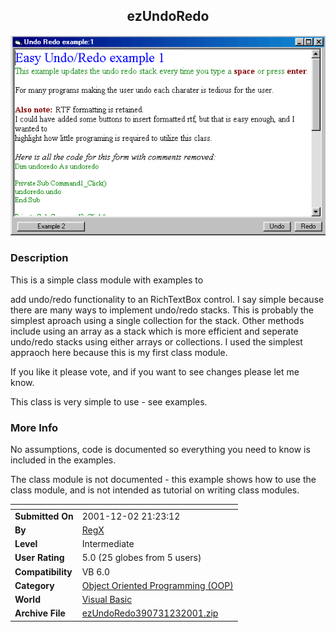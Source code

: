 ﻿<div align="center">

## ezUndoRedo

<img src="PIC2001123057484648.gif">
</div>

### Description

This is a simple class module with examples to

add undo/redo functionality to an RichTextBox control. I say simple because there are many ways to implement undo/redo stacks. This is probably the simplest aproach using a single collection for the stack. Other methods include using an array as a stack which is more efficient and seperate undo/redo stacks using either arrays or collections. I used the simplest appraoch here because this is my first class module.

If you like it please vote, and if you want to see changes please let me know.

This class is very simple to use - see examples.
 
### More Info
 
No assumptions, code is documented so everything you need to know is included in the examples.

The class module is not documented - this example shows how to use the class module, and is not intended as tutorial on writing class modules.


<span>             |<span>
---                |---
**Submitted On**   |2001-12-02 21:23:12
**By**             |[RegX](https://github.com/Planet-Source-Code/PSCIndex/blob/master/ByAuthor/regx.md)
**Level**          |Intermediate
**User Rating**    |5.0 (25 globes from 5 users)
**Compatibility**  |VB 6\.0
**Category**       |[Object Oriented Programming \(OOP\)](https://github.com/Planet-Source-Code/PSCIndex/blob/master/ByCategory/object-oriented-programming-oop__1-47.md)
**World**          |[Visual Basic](https://github.com/Planet-Source-Code/PSCIndex/blob/master/ByWorld/visual-basic.md)
**Archive File**   |[ezUndoRedo390731232001\.zip](https://github.com/Planet-Source-Code/regx-ezundoredo__1-29426/archive/master.zip)








